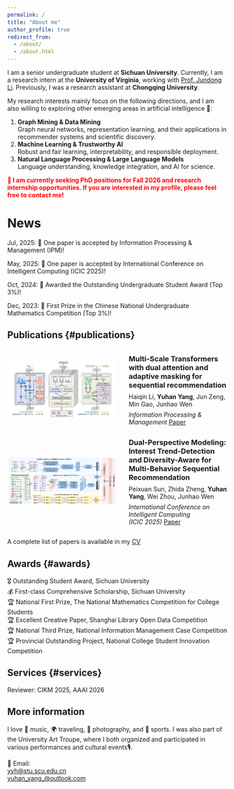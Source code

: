 ```yaml
---
permalink: /
title: "About me"
author_profile: true
redirect_from: 
  - /about/
  - /about.html
---
```


I am a senior undergraduate student at **Sichuan University**. Currently, I am a research intern at the **University of Virginia**, working with [Prof. Jundong Li](https://jundongli.github.io/). Previously, I was a research assistant at **Chongqing University**.

My research interests mainly focus on the following directions, and I am also willing to exploring other emerging areas in artificial intelligence 🙌:
1. **Graph Mining & Data Mining**  
Graph neural networks, representation learning, and their applications in recommender systems and scientific discovery.  
2. **Machine Learning & Trustworthy AI**  
Robust and fair learning, interpretability, and responsible deployment.  
3. **Natural Language Processing & Large Language Models**  
Language understanding, knowledge integration, and AI for science.

<span style="color:red; font-weight:bold;">
🚀 I am currently seeking PhD positions for Fall 2026 and research internship opportunities. If you are interested in my profile, please feel free to contact me!
</span>

News
======
Jul, 2025: 🎉 One paper is accepted by Information Processing & Management (IPM)!

May, 2025: 🎉 One paper is accepted by International Conference on Intelligent Computing (ICIC 2025)!

Oct, 2024: 🎉 Awarded the Outstanding Undergraduate Student Award (Top 3%)!

Dec, 2023: 🥇 First Prize in the Chinese National Undergraduate Mathematics Competition (Top 3%)!

## Publications {#publications}
<div style="display: flex; align-items: center; gap: 2em; max-width: 900px; margin: 0 auto; padding: 1em 0;">
  <div style="flex-shrink: 0; width: 250px;">
    <img src="images/ipm.png" alt="IPM Paper" style="width: 100%; height: auto; object-fit: cover; border-radius: 5px;">
  </div>
  <div style="flex-grow: 1; text-align: left;">
    <h3 style="margin-top: 0; margin-bottom: 0.5em;"><strong>Multi-Scale Transformers with dual attention and adaptive masking for sequential recommendation</strong></h3>
    <p style="margin: 0;">
      Haiqin Li, <strong>Yuhan Yang</strong>, Jun Zeng, Min Gao, Junhao Wen
    </p>
    <p style="margin: 0.5em 0 0;">
      <em>Information Processing & Management</em> <a href="https://doi.org/10.1016/j.ipm.2025.104318">Paper</a>
    </p>
  </div>
</div>

<div style="display: flex; align-items: center; gap: 2em; max-width: 900px; margin: 0 auto; padding: 1em 0;">
  <div style="flex-shrink: 0; width: 250px;">
    <img src="images/ICIC.png" alt="ICIC Paper" style="width: 100%; height: auto; object-fit: cover; border-radius: 5px;">
  </div>
  <div style="flex-grow: 1; text-align: left;">
    <h3 style="margin-top: 0; margin-bottom: 0.5em;"><strong>Dual-Perspective Modeling: Interest Trend-Detection and 
Diversity-Aware for Multi-Behavior Sequential Recommendation</strong></h3>
    <p style="margin: 0;">
      Peixuan Sun, Zhida Zheng, <strong>Yuhan Yang</strong>, Wei Zhou, Junhao Wen
    </p>
    <p style="margin: 0.5em 0 0;">
      <em>International Conference on Intelligent Computing</em><br>
      <em>(ICIC 2025)</em> <a href="https://link.springer.com/chapter/10.1007/978-981-96-9815-8_28">Paper</a>
    </p>
  </div>
</div>

A complete list of papers is available in my [CV](/assets/CV_YuhanYang.pdf)



## Awards {#awards}
🎖 Outstanding Student Award, Sichuan University  
💰 First-class Comprehensive Scholarship, Sichuan University  
🏆 National First Prize, The National Mathematics Competition for College Students  
🏆 Excellent Creative Paper, Shanghai Library Open Data Competition  
🏆 National Third Prize, National Information Management Case Competition  
🏆 Provincial Outstanding Project, National College Student Innovation Competition  


## Services {#services}
Reviewer: CIKM 2025, AAAI 2026


## More information
I love 🎵 music, 🌍 traveling, 📸 photography, and 🏸 sports. I was also part of the University Art Troupe, where I both organized and participated in various performances and cultural events🎙️.

📧 Email:  
[yyh@stu.scu.edu.cn](mailto:yyh@stu.scu.edu.cn)  
[yuhan_yang_@outlook.com](mailto:yuhan_yang_@outlook.com)


